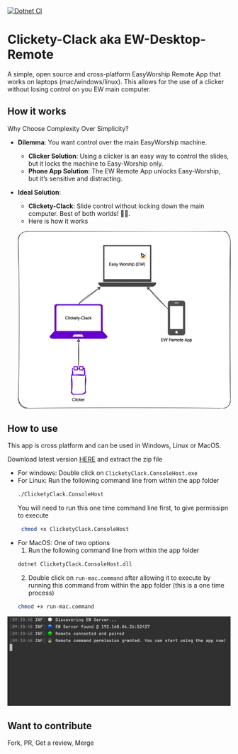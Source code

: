 [![Dotnet CI](https://github.com/dvoaviarison/clickety-clack/actions/workflows/dotnet.yml/badge.svg)](https://github.com/dvoaviarison/clickety-clack/actions/workflows/dotnet.yml)
# Clickety-Clack aka EW-Desktop-Remote
A simple, open source and cross-platform EasyWorship Remote App that works on laptops (mac/windows/linux).
This allows for the use of a clicker without losing control on you EW main computer.

## How it works
Why Choose Complexity Over Simplicity?

- **Dilemma**: You want control over the main EasyWorship machine.
   - **Clicker Solution**: Using a clicker is an easy way to control the slides, but it locks the machine to Easy-Worship only.
   - **Phone App Solution**: The EW Remote App unlocks Easy-Worship, but it’s sensitive and distracting.
- **Ideal Solution**: 
   - **Clickety-Clack**: Slide control without locking down the main computer. Best of both worlds! 🍌💡.
   - Here is how it works

  ![Architecture](./docs/imgs/ClicketyClack.png)

## How to use
This app is cross platform and can be used in Windows, Linux or MacOS.

Download latest version [HERE](https://github.com/dvoaviarison/Clickety-Clack/releases) and extract the zip file
- For windows: Double click on `ClicketyClack.ConsoleHost.exe`
- For Linux: Run the following command line from within the app folder
  ```bash
  ./ClicketyClack.ConsoleHost
  ```
  You will need to run this one time command line first, to give permissipn to execute
  ```bash
   chmod +x ClicketyClack.ConsoleHost
   ```
- For MacOS: One of two options
  1. Run the following command line from within the app folder
   ```bash
   dotnet ClicketyClack.ConsoleHost.dll
   ```
  2. Double click on `run-mac.command` after allowing it to execute by running this command from within the app folder (this is a one time process)
   ```bash
   chmod +x run-mac.command
   ```
![Screenshot](./docs/imgs/ClicketyClack.gif)

## Want to contribute
Fork, PR, Get a review, Merge